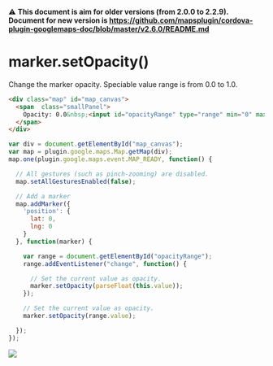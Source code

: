 :warning: **This document is aim for older versions (from 2.0.0 to 2.2.9).
Document for new version is https://github.com/mapsplugin/cordova-plugin-googlemaps-doc/blob/master/v2.6.0/README.md**

# marker.setOpacity()

Change the marker opacity. Speciable value range is from 0.0 to 1.0.

```html
<div class="map" id="map_canvas">
  <span  class="smallPanel">
    Opacity: 0.0&nbsp;<input id="opacityRange" type="range" min="0" max="1" step="0.1">&nbsp;1.0
  </span>
</div>
```

```js
var div = document.getElementById("map_canvas");
var map = plugin.google.maps.Map.getMap(div);
map.one(plugin.google.maps.event.MAP_READY, function() {

  // All gestures (such as pinch-zooming) are disabled.
  map.setAllGesturesEnabled(false);

  // Add a marker
  map.addMarker({
    'position': {
      lat: 0,
      lng: 0
    }
  }, function(marker) {

    var range = document.getElementById("opacityRange");
    range.addEventListener("change", function() {

      // Set the current value as opacity.
      marker.setOpacity(parseFloat(this.value));
    });

    // Set the current value as opacity.
    marker.setOpacity(range.value);

  });
});
```

![](image.gif)
